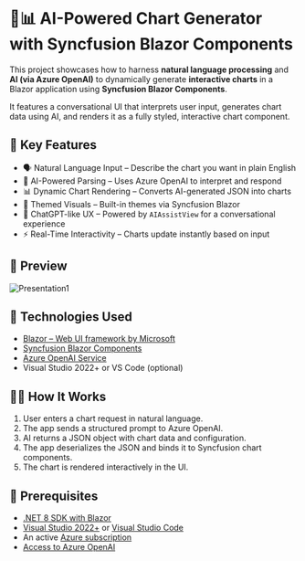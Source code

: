 # 🧠📊 AI-Powered Chart Generator with Syncfusion Blazor Components

This project showcases how to harness **natural language processing** and **AI (via Azure OpenAI)** to dynamically generate **interactive charts** in a Blazor application using **Syncfusion Blazor Components**.

It features a conversational UI that interprets user input, generates chart data using AI, and renders it as a fully styled, interactive chart component.

## 🚀 Key Features

- 🗣️ Natural Language Input – Describe the chart you want in plain English
- 🤖 AI-Powered Parsing – Uses Azure OpenAI to interpret and respond
- 📊 Dynamic Chart Rendering – Converts AI-generated JSON into charts
- 🎨 Themed Visuals – Built-in themes via Syncfusion Blazor
- 💬 ChatGPT-like UX – Powered by `AIAssistView` for a conversational experience
- ⚡ Real-Time Interactivity – Charts update instantly based on input

## 📸 Preview
![Presentation1](https://github.com/user-attachments/assets/74a5fb3d-3690-454a-b679-421e3be962df)


## 🧰 Technologies Used

- [Blazor – Web UI framework by Microsoft](https://dotnet.microsoft.com/en-us/learn/aspnet/blazor-tutorial/intro)
- [Syncfusion Blazor Components](https://www.syncfusion.com/blazor-components)
- [Azure OpenAI Service](https://learn.microsoft.com/en-us/azure/cognitive-services/openai/)
- Visual Studio 2022+ or VS Code (optional)

## 🧑‍💻 How It Works

1. User enters a chart request in natural language.
2. The app sends a structured prompt to Azure OpenAI.
3. AI returns a JSON object with chart data and configuration.
4. The app deserializes the JSON and binds it to Syncfusion chart components.
5. The chart is rendered interactively in the UI.

## 📝 Prerequisites

- [.NET 8 SDK with Blazor](https://dotnet.microsoft.com/en-us/learn/aspnet/blazor-tutorial/intro)
- [Visual Studio 2022+](https://visualstudio.microsoft.com/) or [Visual Studio Code](https://code.visualstudio.com/)
- An active [Azure subscription](https://azure.microsoft.com/)
- [Access to Azure OpenAI](https://learn.microsoft.com/en-us/azure/cognitive-services/openai/overview)
